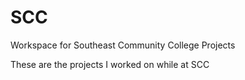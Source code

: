 # SCC
Workspace for Southeast Community College Projects

These are the projects I worked on while at SCC

